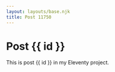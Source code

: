 ```yaml
---
layout: layouts/base.njk
title: Post 11750
---
```


# Post {{ id }}

This is post {{ id }} in my Eleventy project.
